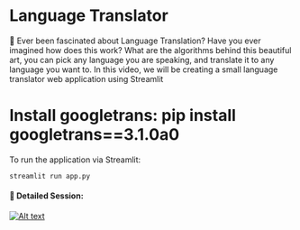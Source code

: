# Language Translator

📜 Ever been fascinated about Language Translation? Have you ever imagined how does this work?
What are the algorithms behind this beautiful art, you can pick any language you are speaking, and translate it to any language you want to. In this video, we will be creating a small language translator web application using Streamlit

# Install googletrans: pip install googletrans==3.1.0a0

To run the application via Streamlit:

```
streamlit run app.py
```

#### 🔴 Detailed Session:

[![Alt text](https://user-images.githubusercontent.com/34673684/147764870-1f51ee6b-f06a-40f4-ac15-0d806d765ab4.png)](https://www.youtube.com/watch?v=LdyhqZEC2EA)
